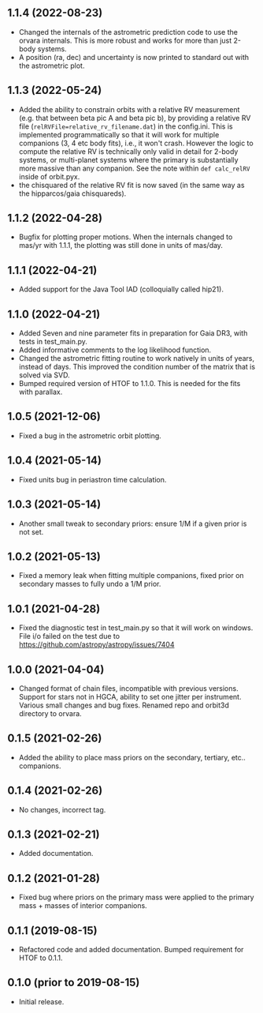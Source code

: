 1.1.4 (2022-08-23)
------------------
- Changed the internals of the astrometric prediction code to use the orvara internals. This is 
more robust and works for more than just 2-body systems.
- A position (ra, dec) and uncertainty is now printed to standard out with the astrometric plot. 

1.1.3 (2022-05-24)
------------------
- Added the ability to constrain orbits with a relative RV measurement (e.g. that between beta pic A and beta
pic b), by providing a relative RV file (`relRVFile=relative_rv_filename.dat`) in the config.ini. This is implemented
programmatically so that it will work for multiple companions (3, 4 etc body fits), i.e., it won't crash.
However the logic to compute the relative RV is technically only valid in detail for 2-body systems, or multi-planet
systems where the primary is substantially more massive than any companion. See the note within `def calc_relRV` inside
of orbit.pyx.
- the chisquared of the relative RV fit is now saved (in the same way as the hipparcos/gaia chisquareds).

1.1.2 (2022-04-28)
------------------
- Bugfix for plotting proper motions. When the internals changed to mas/yr with 1.1.1, the plotting 
was still done in units of mas/day.

1.1.1 (2022-04-21)
------------------
- Added support for the Java Tool IAD (colloquially called hip21).

1.1.0 (2022-04-21)
------------------
- Added Seven and nine parameter fits in preparation for Gaia DR3, with tests in test_main.py.
- Added informative comments to the log likelihood function.
- Changed the astrometric fitting routine to work natively in units of years, instead of days. This
improved the condition number of the matrix that is solved via SVD.
- Bumped required version of HTOF to 1.1.0. This is needed for the fits with parallax.

1.0.5 (2021-12-06)
------------------
- Fixed a bug in the astrometric orbit plotting.

1.0.4 (2021-05-14)
------------------
- Fixed units bug in periastron time calculation.

1.0.3 (2021-05-14)
------------------
- Another small tweak to secondary priors: ensure 1/M if a given prior is not set.

1.0.2 (2021-05-13)
------------------
- Fixed a memory leak when fitting multiple companions, fixed prior on secondary masses to fully undo a 1/M prior.

1.0.1 (2021-04-28)
------------------
- Fixed the diagnostic test in test_main.py so that it will work on windows. File i/o failed on the
test due to https://github.com/astropy/astropy/issues/7404 

1.0.0 (2021-04-04)
------------------
- Changed format of chain files, incompatible with previous versions.  Support for stars not in HGCA, ability to set one jitter per instrument.  Various small changes and bug fixes.  Renamed repo and orbit3d directory to orvara.

0.1.5 (2021-02-26)
------------------
- Added the ability to place mass priors on the secondary, tertiary, etc.. companions.

0.1.4 (2021-02-26)
------------------
- No changes, incorrect tag.

0.1.3 (2021-02-21)
------------------
- Added documentation.

0.1.2 (2021-01-28)
------------------
- Fixed bug where priors on the primary mass were applied to the primary mass + masses of interior companions.

0.1.1 (2019-08-15)
------------------
- Refactored code and added documentation. Bumped requirement
for HTOF to 0.1.1.

0.1.0 (prior to 2019-08-15)
---------------------------
- Initial release.
